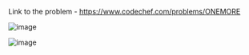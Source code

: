 Link to the problem - https://www.codechef.com/problems/ONEMORE


![image](https://user-images.githubusercontent.com/57552973/235736580-0b522426-a2b2-45e8-889e-cb6f35b13ae3.png)



![image](https://user-images.githubusercontent.com/57552973/235736612-abd4f8b4-4a15-4d61-b4b7-eb7a02f82bd4.png)
